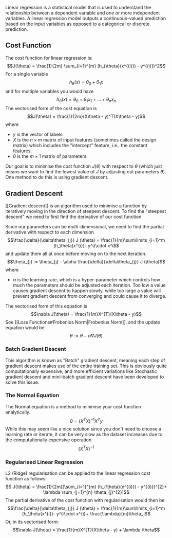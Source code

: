 Linear regression is a statistical model that is used to understand the relationship between a dependent variable and one or more independent variables. A linear regression model outputs a continuous-valued prediction based on the input variables as opposed to a categorical or discrete prediction. 

## Cost Function
The cost function for linear regression is: $$J(\theta) = \frac{1}{2m} \sum_{i=1}^{m}  (h_{\theta}(x^{(i)}) - y^{(i)})^2$$
For a single variable $$h_{\theta}(x) = \theta_{0} + \theta_{1}x$$and for multiple variables you would have $$h_{\theta}(x)= \theta_{0} + \theta_{1}x_1 +  ... +\theta_{n}x_n $$
The vectorised form of the cost equation is $$J(\theta) = \frac{1}{2m}(X\theta - y)^T(X\theta - y)$$
where 
 - $y$ is the vector of labels.
 - $X$ is the $n\times m$ matrix of input features (sometimes called the design matrix) which includes the "intercept" feature, i.e., the constant features.
 - $\theta$ is the $m \times 1$ matrix of parameters.

Our goal is to minimise the cost function $J(\theta)$ with respect to $\theta$ (which just means we want to find the lowest value of $J$ by adjusting out parameters $\theta$). One method to do this is using gradient descent.

## Gradient Descent
[[Gradient descent]] is an algorithm used to minimise a function by iteratively moving in the direction of steepest descent. To find the "steepest descent" we need to first find the derivative of our cost function. 

Since our parameters can be multi-dimensional, we need to find the partial derivative with respect to each dimension
$$\frac{\delta}{\delta\theta_{j}} J (\theta) = \frac{1}{m}\sum\limits_{i=1}^m (h_\theta(x^{i})- y^i)\cdot x^i$$
and update them all at once before moving on to the next iteration. 
$$\theta_{j} := \theta_{j} - \alpha \frac{\delta}{\delta\theta_{j}} J (\theta)$$
where 
 - $\alpha$ is the learning rate, which is a hyper-parameter which controls how much the parameters should be adjusted each iteration. Too low a value causes gradient descent to happen slowly, while too large a value will prevent gradient descent from converging and could cause it to diverge.

The vectorised form of this equation is $$\nabla J(\theta) = \frac{1}{m}X^{T}(X\theta - y)$$
See [[Loss Functions#Frobenius Norm|Frobenius Norm]].
and the update equation would be
$$\theta := \theta - \alpha \nabla J(\theta)$$
### Batch Gradient Descent
This algorithm is known as "Batch" gradient descent, meaning each step of gradient descent makes use of the entire training set. This is obviously quite computationally expensive, and more efficient variations like Stochastic gradient descent and mini-batch gradient descent have been developed to solve this issue.

### The Normal Equation
The Normal equation is a method to minimise your cost function analytically. 
$$\theta = (X^{T}X ) ^{-1} X^{T} y$$
While this may seem like a nice solution since you don't need to choose a learning rate or iterate, it can be very slow as the dataset increases due to the computationally expensive operation $$(X^{T}X)^{-1}$$
### Regularised Linear Regression
L2 (Ridge) regularisation can be applied to the linear regression cost function as follows:
$$ J(\theta) = \frac{1}{2m}[\sum_{i=1}^{m}  (h_{\theta}(x^{(i)}) - y^{(i)})^{2}+ \lambda \sum_{j=1}^{n} \theta_{j}^{2}]$$
The partial derivative of the cost function with regularisation would then be $$\frac{\delta}{\delta\theta_{j}} J (\theta) = \frac{1}{m}\sum\limits_{i=1}^m (h_\theta(x^{i})- y^i)\cdot x^{i}+ \frac{\lambda}{m}\theta_j$$
Or, in its vectorised form:
$$\nabla J(\theta) = \frac{1}{m}X^{T}(X\theta - y) + \lambda \theta$$
